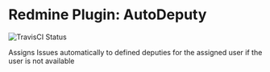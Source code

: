 # Redmine Plugin: AutoDeputy

![TravisCI Status](https://api.travis-ci.org/florianeck/redmine_auto_deputy.svg)

Assigns Issues automatically to defined deputies for the assigned user if the user is not available